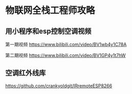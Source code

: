 # 物联网全栈工程师攻略
## 用小程序和esp控制空调视频
第一期视频 https://www.bilibili.com/video/BV1wb4y1C78A

第二期视频 https://www.bilibili.com/video/BV1GP4y1t7hW

## 空调红外线库
https://github.com/crankyoldgit/IRremoteESP8266
